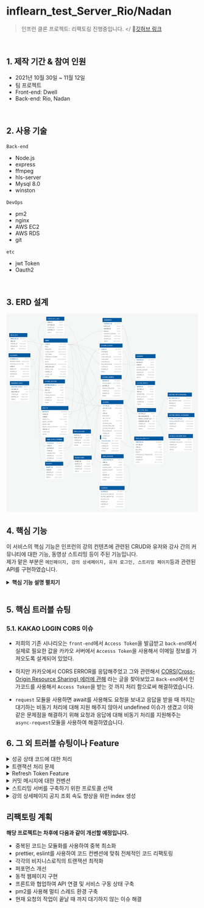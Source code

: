 # inflearn_test_Server_Rio/Nadan

>인프런 클론 프로젝트: 
>리팩토링 진행중입니다.
</
📍[깃허브 링크](https://github.com/Junior-team/inflearn-clone2)
</br>

## 1. 제작 기간 & 참여 인원
- 2021년 10월 30일 ~ 11월 12일
- 팀 프로젝트
- Front-end: Dwell
- Back-end: Rio, Nadan
</br>

## 2. 사용 기술
`Back-end`
- Node.js
- express
- ffmpeg
- hls-server
- Mysql 8.0
- winston

`DevOps`
- pm2
- nginx
- AWS EC2
- AWS RDS
- git

`etc`
- jwt Token
- Oauth2
</br>

## 3. ERD 설계
![img.png](img/img.png)

## 4. 핵심 기능
이 서비스의 핵심 기능은 인프런의 강의 컨텐츠에 관련된 CRUD와
유저와 강사 간의 커뮤니티에 대한 기능, 동영상 스트리밍 등이 주된 기능입니다.  
제가 맡은 부분은 ``메인페이지, 강의 상세페이지, 유저 로그인, 스트리밍 페이지``등과 관련된 API를  구현하였습니다.

<details>
<summary><b>핵심 기능 설명 펼치기</b></summary>
<div markdown="1">

### 4.1. 전체 흐름
![img_1.png](img/img2.png)

### 4.2. 사용자 요청 및 응답
![img.png](img/img3.png)

### 4.3. Route

- **요청 처리** :
    - HTTP Request에 요청된 URL에 매핑된 Controller로 콜백한다.
![img.png](img/img4.png)
### 4.4. Controller

- **Validation 처리와 서비스 요청값 응답** 
    - 사용자가 URL 입력 시 Http 프로토콜을 생략하거나 공백을 넣은 경우,
      에러 상태 코드를 응답해주고 사용자가 요청한 프로토콜에 대한 결과를 리턴한다.
![img.png](img/img5.png)
### 4.5. Service

- **비지니스 로직 처리** 
    - 데이터 유효성 체크와 요청된 수정, 삭제, 저장데이터에 관한 처리를 전담합니다.
    - 저장된 컨텐츠가 정상적으로 저장되었다면 정상 코드를 리턴하고 잘못되었다면 롤백시킨 후 에러코드를 리턴합니다.
![img.png](img/img6.png)
### 4.6. Provider

- **비지니스 로직 처리 및 Validation 확인**
  - 조회에 관련된 로직이나 데이터 검증에 관련된 데이터 처리를 전담합니다.
![img.png](img/img7.png)
### 4.7. DAO

- **데이터 베이스의 관련 데이터 처리**
  - 데이터 베이스에 실제로 접근하여 데이터 저장, 수정, 삭제, 조회등을 처리합니다.
  - 데이터 베이스와 데이터 처리에 대한 결과 정보를 전달합니다.
![img.png](img/img8.png)

</div>
</details>

</br>

## 5. 핵심 트러블 슈팅
### 5.1. KAKAO LOGIN CORS 이슈
- 저희의 기존 시나리오는 ``front-end``에서 ``Access Token``을 발급받고 ``back-end``에서 실제로 필요한 값을
카카오 서버에서 ``Accesss Token``을 사용해서 이메일 정보를 가져오도록 설계되어 있었다.

- 하지만 카카오에서 CORS ERROR를 응답해주었고 그와 관련해서 [CORS(Cross-Origin Resource Sharing) 에러에 관해](https://kakao-tam.tistory.com/81)
라는 글을 찾아보았고 ``Back-end``에서 인가코드를 사용해서 ``Access Token``을 받는 것 까지 처리 함으로써 해결하였습니다.

- ``request`` 모듈을 사용하면 await를 사용해도 요청을 보내고 응답을 받을 때 까지는 대기하는 비동기 처리에 대해 지원 해주지 않아서
undefined 이슈가 생겼고 이와 같은 문제점을 해결하기 위해 요청과 응답에 대해 비동기 처리를 지원해주는 ``async-request``모듈을 사용하여 해결하였습니다.


## 6. 그 외 트러블 슈팅이나 Feature
<details>
<summary>성공 상태 코드에 대한 처리</summary>
<div markdown="1">

- 성공이라는 상태코드는 모두 같은 의미를 담고 있지만 각자 다른 메시지를 응답하도록 설계를 하였습니다. API 개수 만크 각각 만들게 되면 너무 많은 상태를
  관리해야 되기 때문에 메시지를 ``파라미터``로 전달하고 같은 상태코드에 다른 메시지를 응답하도록 설정

### 기존 코드
~~~javascript
// Success
SUCCESS : { "isSuccess": true, "code": 1000, "message":"성공" }
~~~

- 이 상태코드를 계속 사용된다면 모두 같은 응답 메시지를 전달하므로 클라이언트에서는 무엇이 성공했는지 정확히 알 수 없었습니다.

### 개선 코드
~~~javascript
// Success
SUCCESS: function successSet (message) {
  return {"isSuccess": true, "code": 1000, "message":message}
}
~~~

</div>
</details>

<details>
<summary>트랜잭션 처리 문제</summary>
<div markdown="1">

- ``transaction``을 따로 관리하지 않아 로직을 처리하다 문제가 생긴다면 서버가 멈춰버리는 에러가 생겼습니다.
- 아래와 같이 에러가 발생해도 무조건 종료하도록 수정하였습니다.
### 기존 예외 처리
~~~javascript
} catch (err) {
    logger.error(`App - updatePayment Service error\n: ${err.message}`);
    return errResponse(baseResponse.DB_ERROR);
}
~~~
### 수정후 예외 처리
~~~javascript
}catch (err){
  await connection.rollback();
  logger.error(`App - postLectureReview Service error\n: ${err.message}`);
  return errResponse(baseResponse.SERVER_ERROR);
} finally {
  connection.release();
}
~~~
</div>
</details>
<details>
<summary>Refresh Token Feature</summary>
<div markdown="1">

- 쿠키에 저장되어 있는 JWT 토큰을 유효기간을 길게 잡고 사용한다면 외부에서 변조하여 사용 될 수 있는 취약점이 생김
- 따라서 Refresh Token을 같이 발급하여주고 JWT 토큰의 유효기간을 짧게 잡아 유효기간이 지나면 ``Refresh Token``으로 다시
재발급 받는 시나리오로 변경 하였습니다.
</div>
</details>
<details>
<summary> 커밋 메시지에 대한 컨벤션</summary>
<div markdown="1">

- 커밋 메시지를 보고 어떤 의미인지 정확하게 인지를 하고 그의미에 맞는 코드인지 확인을 할 수 있어야 한다.
- 앵귤러에서 실제로 사용하는 커밋 컨벤션을 참조해 [깃 커밋메시지 작성하는 방법](https://codediary21.tistory.com/84)에
블로그로 정리 후 팀원과의 미팅을 통해 규정하였습니다.

</div>
</details>

<details>
<summary> 스트리밍 서버를 구축하기 위한 프로토콜 선택 </summary>
<div markdown="1">

- [코드 확인](https://github.com/dldydtjs2965/inflearn-clone/blob/0530bdbe92d8eba1e2ff5a5e8389bf14750465b0/config/hls-server.js#L4)
- HTTP는 비연결 지향, stateless 프로토콜이기 때문에 스트리밍에 관련하여 쓸 수 있는 프로토콜은 한정적이였습니다.
- [스트리밍 서버를 구현하기 위한 프로토콜 선택](https://codediary21.tistory.com/85) 이라고 정리해놓고 팀원들과 어떤 프로토콜을
선택할지 각각의 어떤 장단점이 있는지 회의 후 HLS 프로토콜로 선정하여 진행하였습니다.

</div>
</details>    
<details>
<summary>강의 상세페이지 공지 조회 속도 향상을 위한 index 생성</summary>
<div markdown="1">
- 강의 상세 페이지 공지에서 보여주는 글에대해 HTML형식을 저장해서 한번에 보여주는 데이터양이 많기 때문에 조회 속도를 향상하기 위해
INDEX를 생성하여 쿼리 속도를 향상 시켰습니다.
</div>
</details>    

## 리팩토링 계획

**해당 프로젝트는 차후에 다음과 같이 개선할 예정입니다.**

- 중복된 코드는 모듈화를 사용하여 중복 최소화
- prettier, eslint를 사용하여 코드 컨벤션에 맞춰 전체적인 코드 리팩토링
- 각각의 비지니스로직의 트랜잭션 최적화
- 퍼포먼스 개선
- 동적 웹페이지 구현
- 프론트와 협업하여 API 연결 및 서비스 구동 상태 구축
- pm2를 사용해 멀티 스레드 환경 구축
- 현재 요청의 작업이 끝날 때 까지 대기하지 않는 이슈 해결
